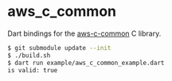 # aws_c_common

Dart bindings for the [aws-c-common](https://github.com/awslabs/aws-c-common) C library.

```sh
$ git submodule update --init
$ ./build.sh
$ dart run example/aws_c_common_example.dart
is valid: true
```
